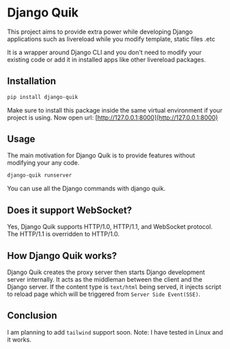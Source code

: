 # Django Quik

This project aims to provide extra power while developing Django applications such as livereload
while you modify template, static files .etc

It is a wrapper around Django CLI and you don't need to modify your existing code or add it in installed apps
like other livereload packages.

## Installation

```bash
pip install django-quik
```

Make sure to install this package inside the same virtual environment if your project is using.
Now open url: [http://127.0.0.1:8000](http://127.0.0.1:8000)


## Usage

The main motivation for Django Quik is to provide features without modifying your any code.

```bash
django-quik runserver
```

You can use all the Django commands with django quik.

## Does it support WebSocket?

Yes, Django Quik supports HTTP/1.0, HTTP/1.1, and WebSocket protocol. The HTTP/1.1 is overridden to HTTP/1.0.

## How Django Quik works?

Django Quik creates the proxy server then starts Django development server internally. It acts as the middleman between
the client and the Django server. If the content type is `text/html` being served, it injects script to reload page
which will be triggered from `Server Side Event(SSE)`.

## Conclusion

I am planning to add `tailwind` support soon.
Note: I have tested in Linux and it works.
